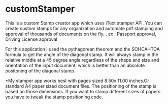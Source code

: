 # customStamper
This is a custom Stamp creator app which uses iText stamper API. You can create custom stamps for any organization and automate pdf stamping  and approval of thousands of documents on the fly. , ex : Passport approval, Driving License approval


For this application I used the pythagorean theorem and the SOHCAHTOA formula to get the angle of the diagonal stamp. It will always stamp in the relative middle at a 45 degree angle regardless of the shape and size and orientation of the input document, which is better than an absolute positoning of the diagonal stamp.  

*My stamper app works best with pages sized 8.50x 11.00 inches.Or standard A4 paper sized document files. The positioning of the stamp is based on those dimensions. If you want to stamp different sizes of papers you have to tweak the stamp positioning code. 
